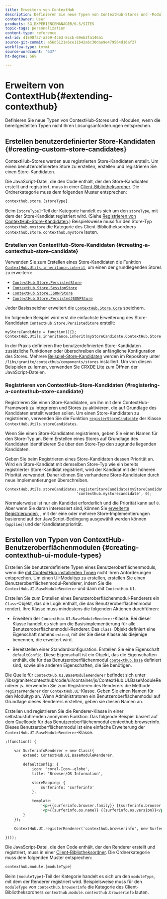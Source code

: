 ```yaml
---
title: Erweitern von ContextHub
description: Definieren Sie neue Typen von ContextHub-Stores und -Modulen, wenn die bereitgestellten Typen nicht Ihren Lösungsanforderungen entsprechen
contentOwner: User
products: SG_EXPERIENCEMANAGER/6.5/SITES
topic-tags: personalization
content-type: reference
exl-id: 41898fa7-a369-4c63-8ccb-69eb3fa146a1
source-git-commit: a56d5121a6ce11b42a6c30dae9e479564d16af27
workflow-type: tm+mt
source-wordcount: '637'
ht-degree: 66%

---
```


# Erweitern von ContextHub{#extending-contexthub}

Definieren Sie neue Typen von ContextHub-Stores und -Modulen, wenn die bereitgestellten Typen nicht Ihren Lösungsanforderungen entsprechen.

## Erstellen benutzerdefinierter Store-Kandidaten {#creating-custom-store-candidates}

ContextHub-Stores werden aus registrierten Store-Kandidaten erstellt. Um einen benutzerdefinierten Store zu erstellen, erstellen und registrieren Sie einen Store-Kandidaten.

Die JavaScript-Datei, die den Code enthält, der den Store-Kandidaten erstellt und registriert, muss in einer [Client-Bibliotheksordner](/help/sites-developing/clientlibs.md#creating-client-library-folders). Die Ordnerkategorie muss dem folgenden Muster entsprechen:

```xml
contexthub.store.[storeType]
```

Beim `[storeType]`-Teil der Kategorie handelt es sich um den `storeType`, mit dem der Store-Kandidat registriert wird. (Siehe [Registrieren von ContextHub-Store-Kandidaten](/help/sites-developing/ch-extend.md#registering-a-contexthub-store-candidate).) Beispielsweise muss für den Store-Typ `contexthub.mystore` die Kategorie des Client-Bibliotheksordners `contexthub.store.contexthub.mystore` lauten.

### Erstellen von ContextHub-Store-Kandidaten {#creating-a-contexthub-store-candidate}

Verwenden Sie zum Erstellen eines Store-Kandidaten die Funktion [`ContextHub.Utils.inheritance.inherit`](/help/sites-developing/contexthub-api.md#inherit-child-parent), um einen der grundlegenden Stores zu erweitern:

* [`ContextHub.Store.PersistedStore`](/help/sites-developing/contexthub-api.md#contexthub-store-persistedstore)
* [`ContextHub.Store.SessionStore`](/help/sites-developing/contexthub-api.md#contexthub-store-sessionstore)
* [`ContextHub.Store.JSONPStore`](/help/sites-developing/contexthub-api.md#contexthub-store-jsonpstore)
* [`ContextHub.Store.PersistedJSONPStore`](/help/sites-developing/contexthub-api.md#contexthub-store-persistedjsonpstore)

Jeder Basisspeicher erweitert die [`ContextHub.Store.Core`](/help/sites-developing/contexthub-api.md#contexthub-store-core) speichern.

Im folgenden Beispiel wird erst die einfachste Erweiterung des Store-Kandidaten `ContextHub.Store.PersistedStore` erstellt:

```
myStoreCandidate = function(){};
ContextHub.Utils.inheritance.inherit(myStoreCandidate,ContextHub.Store.PersistedStore);
```

In der Praxis definieren Ihre benutzerdefinierten Store-Kandidaten zusätzliche Funktionen oder überschreiben die anfängliche Konfiguration des Stores. Mehrere [Beispiel-Store-Kandidaten](/help/sites-developing/ch-samplestores.md) werden im Repository unter `/libs/granite/contexthub/components/stores` installiert. Um von diesen Beispielen zu lernen, verwenden Sie CRXDE Lite zum Öffnen der JavaScript-Dateien.

### Registrieren von ContextHub-Store-Kandidaten {#registering-a-contexthub-store-candidate}

Registrieren Sie einen Store-Kandidaten, um ihn mit dem ContextHub-Framework zu integrieren und Stores zu aktivieren, die auf Grundlage des Kandidaten erstellt werden sollen. Um einen Store-Kandidaten zu registrieren, verwenden Sie die Funktion [`registerStoreCandidate`](/help/sites-developing/contexthub-api.md#registerstorecandidate-store-storetype-priority-applies) der Klasse `ContextHub.Utils.storeCandidates`.

Wenn Sie einen Store-Kandidaten registrieren, geben Sie einen Namen für den Store-Typ an. Beim Erstellen eines Stores auf Grundlage des Kandidaten identifizieren Sie über den Store-Typ den zugrunde liegenden Kandidaten.

Geben Sie beim Registrieren eines Store-Kandidaten dessen Priorität an. Wird ein Store-Kandidat mit demselben Store-Typ wie ein bereits registrierter Store-Kandidat registriert, wird der Kandidat mit der höheren Priorität verwendet. Daher können Sie vorhandene Store-Kandidaten durch neue Implementierungen überschreiben.

```
ContextHub.Utils.storeCandidates.registerStoreCandidate(myStoreCandidate,
                                'contexthub.mystorecandidate', 0);
```

Normalerweise ist nur ein Kandidat erforderlich und die Priorität kann auf `0`. Aber wenn Sie daran interessiert sind, können Sie [erweiterte Registrierungen,](/help/sites-developing/contexthub-api.md#registerstorecandidate-store-storetype-priority-applies) , mit der eine oder mehrere Store-Implementierungen basierend auf der JavaScript-Bedingung ausgewählt werden können (`applies`) und der Kandidatenpriorität.

## Erstellen von Typen von ContextHub-Benutzeroberflächenmodulen {#creating-contexthub-ui-module-types}

Erstellen Sie benutzerdefinierte Typen eines Benutzeroberflächenmoduls, wenn die [mit ContextHub installierten Typen](/help/sites-developing/ch-samplemodules.md) nicht Ihren Anforderungen entsprechen. Um einen UI-Modultyp zu erstellen, erstellen Sie einen Benutzeroberflächenmodul-Renderer, indem Sie die `ContextHub.UI.BaseModuleRenderer` und dann mit `ContextHub.UI`.

Erstellen Sie zum Erstellen eines Benutzeroberflächenmodul-Renderers ein `Class`-Objekt, das die Logik enthält, die das Benutzeroberflächenmodul rendert. Ihre Klasse muss mindestens die folgenden Aktionen durchführen:

* Erweitern der `ContextHub.UI.BaseModuleRenderer`-Klasse. Bei dieser Klasse handelt es sich um die Basisimplementierung für alle Benutzeroberflächenmodul-Renderer. Das `Class`-Objekt definiert eine Eigenschaft namens `extend`, mit der Sie diese Klasse als diejenige benennen, die erweitert wird.

* Bereitstellen einer Standardkonfiguration. Erstellen Sie eine Eigenschaft `defaultConfig`. Diese Eigenschaft ist ein Objekt, das die Eigenschaften enthält, die für das Benutzeroberflächenmodul [`contexthub.base`](/help/sites-developing/ch-samplemodules.md#contexthub-base-ui-module-type) definiert sind, sowie alle anderen Eigenschaften, die Sie benötigen.

Die Quelle für `ContextHub.UI.BaseModuleRenderer` befindet sich unter /libs/granite/contexthub/code/ui/container/js/ContextHub.UI.BaseModuleRenderer.js. Verwenden Sie zum Registrieren des Renderers die Methode [`registerRenderer`](/help/sites-developing/contexthub-api.md#registerrenderer-moduletype-renderer-dontrender) der `ContextHub.UI`-Klasse. Geben Sie einen Namen für den Modultyp an. Wenn Administratoren ein Benutzeroberflächenmodul auf Grundlage dieses Renderers erstellen, geben sie diesen Namen an.

Erstellen und registrieren Sie die Renderer-Klasse in einer selbstausführenden anonymen Funktion. Das folgende Beispiel basiert auf dem Quellcode für das Benutzeroberflächenmodul contexthub.browserinfo. Dieses Benutzeroberflächenmodul ist eine einfache Erweiterung der `ContextHub.UI.BaseModuleRenderer`-Klasse.

```xml
;(function() {

    var SurferinfoRenderer = new Class({
        extend: ContextHub.UI.BaseModuleRenderer,

        defaultConfig: {
            icon: 'coral-Icon--globe',
            title: 'Browser/OS Information',

            storeMapping: {
                surferinfo: 'surferinfo'
            },

            template:
                '<p>{{surferinfo.browser.family}} {{surferinfo.browser.version}}</p>' +
                '<p>{{surferinfo.os.name}} {{surferinfo.os.version}}</p>'
        }
    });

    ContextHub.UI.registerRenderer('contexthub.browserinfo', new SurferinfoRenderer());

}());
```

Die JavaScript-Datei, die den Code enthält, der den Renderer erstellt und registriert, muss in einer [Client-Bibliotheksordner](/help/sites-developing/clientlibs.md#creating-client-library-folders). Die Ordnerkategorie muss dem folgenden Muster entsprechen:

```xml
contexthub.module.[moduleType]
```

Beim `[moduleType]`-Teil der Kategorie handelt es sich um den `moduleType`, mit dem der Renderer registriert wird. Beispielsweise muss für den `moduleType` von `contexthub.browserinfo` die Kategorie des Client-Bibliotheksordners `contexthub.module.contexthub.browserinfo` lauten.

